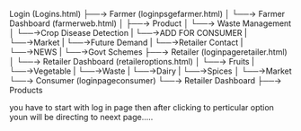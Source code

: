 Login (Logins.html)
  ├──→ Farmer (loginpsgefarmer.html)
  │     └──→ Farmer Dashboard (farmerweb.html)
  │           ├──→ Product 
  │           └──→ Waste Management
  │           └──→Crop Disease Detection
  |            └──→ADD FOR CONSUMER
  |             └──→Market
  |             └──→Future Demand
  |             └──→Retailer Contact
  |            └──→NEWS
  |             └──→Govt Schemes
 ├──→ Retailer (loginpageretailer.html)
  │     └──→ Retailer Dashboard (retaileroptions.html)
  │           └──→ Fruits
  |            └──→Vegetable
  |             └──→Waste
  |            └──→Dairy
  |             └──→Spices
  │              └──→Market
  └──→ Consumer (loginpageconsumer)
        └──→ Retailer Dashboard
                    ├──→ Products
                    
you have to start with log in page then after clicking to perticular option youn will be directing to neext page.....
